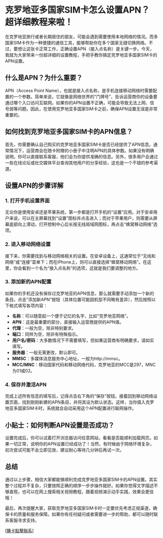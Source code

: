 # 克罗地亚多国家SIM卡怎么设置APN？超详细教程来啦！

在克罗地亚旅行或者长期居住的朋友，可能会遇到需要使用本地网络的情况。而多国家SIM卡作为一种便捷的通信工具，能够帮助你在多个国家无缝切换网络。不过，要想让这张卡正常工作，正确设置APN（接入点名称）是关键一步。今天，我就为大家带来一份超详细的设置教程，手把手教你搞定克罗地亚多国家SIM卡的APN设置。

## 什么是APN？为什么重要？

APN（Access Point Name），也就是接入点名称，是手机连接移动网络时需要配置的一个参数。简单来说，它就像是网络世界的“门牌号”，告诉运营商你的设备要通过哪个入口访问互联网。如果你的APN设置不正确，可能会导致无法上网、信号弱等问题。因此，在使用克罗地亚多国家SIM卡之前，确保APN设置无误是非常重要的。

## 如何找到克罗地亚多国家SIM卡的APN信息？

首先，你需要确认自己购买的克罗地亚多国家SIM卡是否已经提供了APN信息。通常情况下，运营商会在随卡附赠的小册子中注明APN的具体参数。如果没有明确说明，你可以直接联系客服，他们会为你提供准确的信息。另外，很多用户会通过一些在线论坛或社交媒体平台查询其他用户的分享经验，这也是一个不错的参考渠道。

## 设置APN的步骤详解

### 1. 打开手机设置界面

无论你是使用安卓还是苹果系统，第一步都是打开手机的“设置”应用。对于安卓用户来说，可以在主屏幕找到“设置”图标并点击进入；而对于苹果用户，则需要从屏幕底部向上滑动，打开控制中心后长按无线局域网图标，再点击“蜂窝移动网络”选项。

### 2. 进入移动网络设置

接下来，你需要找到与移动网络相关的设置。在安卓设备上，这通常位于“无线和网络”或“连接”菜单下；而在iPhone上，则可以直接选择“蜂窝移动网络”。在这里，你会看到一个名为“接入点名称”的选项，这就是我们要调整的地方。

### 3. 添加新的APN配置

如果你的手机还没有保存过克罗地亚的APN信息，那么就需要手动添加一个新的条目。点击“添加新APN”按钮（具体位置可能因机型不同略有差异），然后按照以下格式填写各项内容：

- **名称**：可以随意起一个便于记忆的名字，比如“克罗地亚网络”。
- **APN**：这是最重要的部分，直接输入运营商提供的APN值。
- **代理**：一般为空，除非特别要求。
- **端口**：同样为空，除非有特殊指示。
- **用户名/密码**：大多数情况下不需要填写，但如果运营商有明确要求，请如实填写。
- **服务器**：一般无需更改，默认即可。
- **MMSC**：多媒体消息服务中心地址，一般为http://mmsc。
- **MCC/MNC**：移动国家代码和移动网络代码，克罗地亚的MCC是297，MNC为01或02。

### 4. 保存并激活APN

完成上述所有信息的填写后，记得点击右下角的“保存”按钮。接着回到移动网络设置页面，找到刚刚新建的APN条目，并将其设为默认状态。这样，当你插入克罗地亚多国家SIM卡时，系统就会自动采用这个APN配置进行联网操作。

## 小贴士：如何判断APN设置是否成功？

设置完成后，你可以试着打开浏览器访问任意网站，看看是否能顺利加载网页。如果一切正常，说明你的APN设置已经成功了！当然，有时候由于网络环境复杂，初次尝试可能不会立即见效，建议耐心等待几分钟后再试一次。

## 总结

通过以上步骤，相信大家都能够顺利完成克罗地亚多国家SIM卡的APN设置。其实整个过程并不复杂，只要按照正确的顺序一步步操作就好。如果你觉得文字描述不够直观，也可以在网上搜索相关视频教程，跟着视频演示动手实践，效果会更佳哦！

最后，再次提醒大家，获取克罗地亚多国家SIM卡时一定要优先考虑正规渠道，确保卡的质量和服务保障。如果你有任何疑问或者需要进一步的帮助，都可以随时联系客服寻求支持。

[[購卡點擊聯系](https://t.me/s/esim1088)]